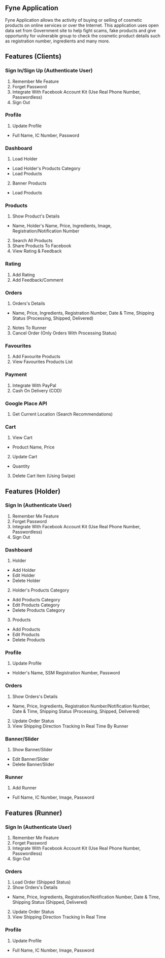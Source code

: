 ## Fyne Application

 Fyne Application allows the activity of buying or selling of cosmetic products on online services or over the Internet. This application uses open data set from Government site to help fight scams, fake products and give opportunity for vulnerable group to check the cosmetic product details such as registration number, ingredients and many more.

## Features (Clients)

### Sign In/Sign Up (Authenticate User)
 1) Remember Me Feature
 2) Forget Password
 3) Integrate With Facebook Account Kit (Use Real Phone Number, Passwordless)
 4) Sign Out

### Profile
 1) Update Profile
 - Full Name, IC Number, Password

### Dashboard
 1) Load Holder
 - Load Holder's Products Category
 - Load Products
 2) Banner Products
 - Load Products

### Products
 1) Show Product's Details
 - Name, Holder's Name, Price, Ingredients, Image, Registration/Notification Number
 2) Search All Products
 3) Share Products To Facebook
 4) View Rating & Feedback

### Rating
 1) Add Rating
 2) Add Feedback/Comment

### Orders
 1) Orders's Details
 - Name, Price, Ingredients, Registration Number, Date & Time, Shipping Status (Processing, Shipped, Delivered)
 2) Notes To Runner
 3) Cancel Order (Only Orders With Processing Status)

### Favourites
 1) Add Favourite Products
 2) View Favourites Products List

### Payment
 1) Integrate With PayPal
 2) Cash On Delivery (COD)

### Google Place API
 1) Get Current Location (Search Recommendations)

### Cart
 1) View Cart
 - Product Name, Price
 2) Update Cart
 - Quantity
 3) Delete Cart Item (Using Swipe)

## Features (Holder)

### Sign In (Authenticate User)
 1) Remember Me Feature
 2) Forget Password
 3) Integrate With Facebook Account Kit (Use Real Phone Number, Passwordless)
 4) Sign Out

### Dashboard
 1) Holder
 - Add Holder
 - Edit Holder
 - Delete Holder
 2) Holder's Products Category
 - Add Products Category
 - Edit Products Category
 - Delete Products Category
 3) Products
 - Add Products
 - Edit Products
 - Delete Products

### Profile
 1) Update Profile
 - Holder's Name, SSM Registration Number, Password

### Orders
 1) Show Orders's Details
 - Name, Price, Ingredients, Registration Number/Notification Number, Date & Time, Shipping Status (Processing, Shipped, Delivered)
 2) Update Order Status
 3) View Shipping Direction Tracking In Real Time By Runner

### Banner/Slider
 1) Show Banner/Slider
 - Edit Banner/Slider
 - Delete Banner/Slider

### Runner
 1) Add Runner
 - Full Name, IC Number, Image, Password

## Features (Runner)

### Sign In (Authenticate User)
 1) Remember Me Feature
 2) Forget Password
 3) Integrate With Facebook Account Kit (Use Real Phone Number, Passwordless)
 4) Sign Out

### Orders
 1) Load Order (Shipped Status)
 1) Show Orders's Details
 - Name, Price, Ingredients, Registration/Notification Number, Date & Time, Shipping Status (Shipped, Delivered)
 2) Update Order Status
 3) View Shipping Direction Tracking In Real Time

### Profile
 1) Update Profile
 - Full Name, IC Number, Image, Password